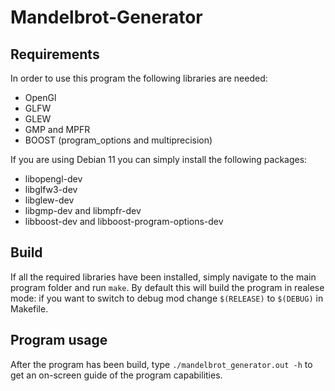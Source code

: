 # Mandelbrot-Generator
## Requirements
In order to use this program the following libraries are needed:
- OpenGl
- GLFW
- GLEW
- GMP and MPFR 
- BOOST (program_options and multiprecision)

If you are using Debian 11 you can simply install the following packages:
- libopengl-dev
- libglfw3-dev
- libglew-dev
- libgmp-dev and libmpfr-dev
- libboost-dev and libboost-program-options-dev
## Build
If all the required libraries have been installed, simply navigate to the main program folder and run `make`. By default this will build the program in realese mode: if you want to switch to debug mod change `$(RELEASE)` to `$(DEBUG)` in Makefile. 
## Program usage
After the program has been build, type `./mandelbrot_generator.out -h` to get an on-screen guide of the program capabilities.

